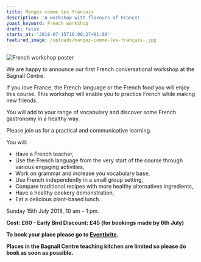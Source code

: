 ```yaml
---
title: Mangez comme les francais
description: 'A workshop with flavours of France! '
yoast_keyword: French workshop
draft: false
starts_at: '2018-07-15T10:00:27+01:00'
featured_image: /uploads/mangez-comme-les-français-.jpg
---
```

![French workshop poster](/uploads/mangez-comme-les-français-.jpg)

We are happy to announce our first French conversational workshop at the Bagnall Centre. 

If you love France, the French language or the French food you will enjoy this course. This workshop will enable you to practice French while making new friends. 

You will add to your range of vocabulary and discover some French gastronomy in a healthy way. 

Please join us for a practical and communicative learning. 

You will:

* Have a French teacher,
* Use the French language from the very start of the course through various engaging activities,
* Work on grammar and increase you vocabulary base,
* Use French independently in a small group setting,
* Compare traditional recipes with more healthy alternatives ingredients,
* Have a healthy cookery demonstration,
* Eat a delicious plant-based lunch.

Sunday 15th July 2018, 10 am – 1 pm.

**Cost: £60 - Early Bird Discount: £45 (for bookings made by 6th July)**

**To book your place please go to **[**Eventbrite**](https://www.eventbrite.co.uk/e/mangez-comme-les-francais-tickets-47018260884?aff=erelexpmlt)**.**

**Places in the Bagnall Centre teaching kitchen are limited so please do book as soon as possible.**
